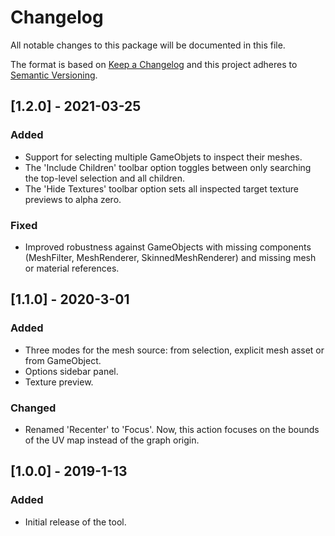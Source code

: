 # Changelog
All notable changes to this package will be documented in this file.

The format is based on [Keep a Changelog](http://keepachangelog.com/en/1.0.0/)
and this project adheres to [Semantic Versioning](http://semver.org/spec/v2.0.0.html).

## [1.2.0] - 2021-03-25
### Added
- Support for selecting multiple GameObjets to inspect their meshes.
- The 'Include Children' toolbar option toggles between only searching the top-level selection and all children.
- The 'Hide Textures' toolbar option sets all inspected target texture previews to alpha zero.
### Fixed
- Improved robustness against GameObjects with missing components (MeshFilter, MeshRenderer, SkinnedMeshRenderer) and
missing mesh or material references.

## [1.1.0] - 2020-3-01
### Added
- Three modes for the mesh source: from selection, explicit mesh asset or from GameObject.
- Options sidebar panel.
- Texture preview.
### Changed
- Renamed 'Recenter' to 'Focus'. Now, this action focuses on the bounds of the UV map instead of the graph origin.

## [1.0.0] - 2019-1-13
### Added
- Initial release of the tool.
